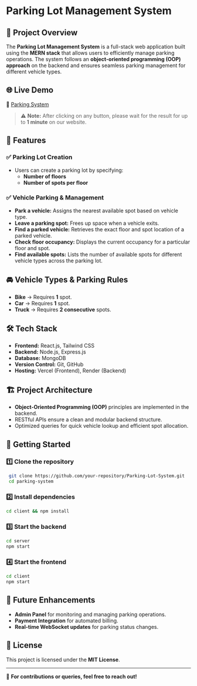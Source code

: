 # Parking Lot Management System

## 🚗 Project Overview
The **Parking Lot Management System** is a full-stack web application built using the **MERN stack** that allows users to efficiently manage parking operations. The system follows an **object-oriented programming (OOP) approach** on the backend and ensures seamless parking management for different vehicle types.

## 🌐 Live Demo
🔗 [Parking System](https://parking-system.vercel.app)

> ⚠️ **Note:** After clicking on any button, please wait for the result for up to **1 minute** on our website.

## 📌 Features
### ✅ **Parking Lot Creation**
- Users can create a parking lot by specifying:
  - **Number of floors**
  - **Number of spots per floor**

### ✅ **Vehicle Parking & Management**
- **Park a vehicle:** Assigns the nearest available spot based on vehicle type.
- **Leave a parking spot:** Frees up space when a vehicle exits.
- **Find a parked vehicle:** Retrieves the exact floor and spot location of a parked vehicle.
- **Check floor occupancy:** Displays the current occupancy for a particular floor and spot.
- **Find available spots:** Lists the number of available spots for different vehicle types across the parking lot.

## 🚘 Vehicle Types & Parking Rules
- **Bike** → Requires **1** spot.
- **Car** → Requires **1** spot.
- **Truck** → Requires **2 consecutive** spots.

## 🛠️ Tech Stack
- **Frontend:** React.js, Tailwind CSS
- **Backend:** Node.js, Express.js
- **Database:** MongoDB
- **Version Control:** Git, GitHub
- **Hosting:** Vercel (Frontend), Render (Backend)

## 🏗️ Project Architecture
- **Object-Oriented Programming (OOP)** principles are implemented in the backend.
- RESTful APIs ensure a clean and modular backend structure.
- Optimized queries for quick vehicle lookup and efficient spot allocation.

## 🚀 Getting Started
### 1️⃣ **Clone the repository**
```sh
 git clone https://github.com/your-repository/Parking-Lot-System.git
 cd parking-system
```

### 2️⃣ **Install dependencies**
```sh
cd client && npm install
```

### 3️⃣ **Start the backend**
```sh
cd server
npm start
```

### 4️⃣ **Start the frontend**
```sh
cd client
npm start
```

## 📌 Future Enhancements
- **Admin Panel** for monitoring and managing parking operations.
- **Payment Integration** for automated billing.
- **Real-time WebSocket updates** for parking status changes.

## 📄 License
This project is licensed under the **MIT License**.

---

📩 **For contributions or queries, feel free to reach out!**

